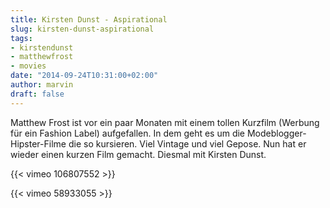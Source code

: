 ```yaml
---
title: Kirsten Dunst - Aspirational
slug: kirsten-dunst-aspirational
tags:
- kirstendunst
- matthewfrost
- movies
date: "2014-09-24T10:31:00+02:00"
author: marvin
draft: false
---
```

Matthew Frost ist vor ein paar Monaten mit einem tollen Kurzfilm
(Werbung für ein Fashion Label) aufgefallen. In dem geht es um die
Modeblogger-Hipster-Filme die so kursieren. Viel Vintage und viel
Gepose. Nun hat er wieder einen kurzen Film gemacht. Diesmal mit Kirsten
Dunst.

{{< vimeo 106807552 >}}

{{< vimeo 58933055 >}}